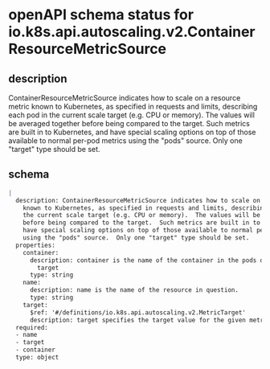 # openAPI schema status for io.k8s.api.autoscaling.v2.ContainerResourceMetricSource

## description

ContainerResourceMetricSource indicates how to scale on a resource metric known to Kubernetes, as specified in requests and limits, describing each pod in the current scale target (e.g. CPU or memory).  The values will be averaged together before being compared to the target.  Such metrics are built in to Kubernetes, and have special scaling options on top of those available to normal per-pod metrics using the "pods" source.  Only one "target" type should be set.

## schema

```yaml
|
  description: ContainerResourceMetricSource indicates how to scale on a resource metric
    known to Kubernetes, as specified in requests and limits, describing each pod in
    the current scale target (e.g. CPU or memory).  The values will be averaged together
    before being compared to the target.  Such metrics are built in to Kubernetes, and
    have special scaling options on top of those available to normal per-pod metrics
    using the "pods" source.  Only one "target" type should be set.
  properties:
    container:
      description: container is the name of the container in the pods of the scaling
        target
      type: string
    name:
      description: name is the name of the resource in question.
      type: string
    target:
      $ref: '#/definitions/io.k8s.api.autoscaling.v2.MetricTarget'
      description: target specifies the target value for the given metric
  required:
  - name
  - target
  - container
  type: object

```
